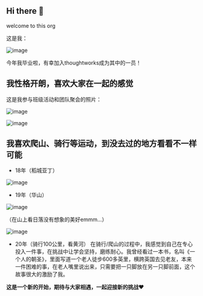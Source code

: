 ## Hi there 👋

<!--

**Here are some ideas to get you started:**

🙋‍♀️ A short introduction - what is your organization all about?
🌈 Contribution guidelines - how can the community get involved?
👩‍💻 Useful resources - where can the community find your docs? Is there anything else the community should know?
🍿 Fun facts - what does your team eat for breakfast?
🧙 Remember, you can do mighty things with the power of [Markdown](https://docs.github.com/github/writing-on-github/getting-started-with-writing-and-formatting-on-github/basic-writing-and-formatting-syntax)
-->



welcome to this org

这是我：

![image](https://user-images.githubusercontent.com/50917521/167257479-1e8222cc-9fac-4496-811b-489d29dc85f7.png)

今年我毕业啦，有幸加入thoughtworks成为其中的一员！

## 我性格开朗，喜欢大家在一起的感觉

这是我参与班级活动和团队聚会的照片：

![image](https://user-images.githubusercontent.com/50917521/167257739-95a64c30-6eb5-4e81-b1f3-f24c49e7f4b0.png)

![image](https://user-images.githubusercontent.com/50917521/167257702-e24987d1-9bde-4602-8341-426827d4928a.png)


## 我喜欢爬山、骑行等运动，到没去过的地方看看不一样可能

- 18年（稻城亚丁）

![image](https://user-images.githubusercontent.com/50917521/167257670-299f9619-0764-421d-8bd2-57e754ad5d9b.png)

- 19年（华山）

![image](https://user-images.githubusercontent.com/50917521/167257768-8461df10-ff30-4add-8ea9-10e7934a43c3.png)

（在山上看日落没有想象的美好emmm...）

![image](https://user-images.githubusercontent.com/50917521/167257757-b5cadb33-5f0b-49c7-a86c-ed69a3c255c4.png)


- 20年（骑行100公里，看黄河）
   在骑行/爬山的过程中，我感觉到自己在专心投入一件事，在挑战中让学会坚持，磨练耐心。我曾经看过一本书，名叫《一个人的朝圣》，里面写道一个老人徒步600多英里，横跨英国去见老友，本来一件困难的事，在老人嘴里说出来，只需要把一只脚放在另一只脚前面，这个故事很大的激励了我。
   
**这是一个新的开始，期待与大家相遇，一起迎接新的挑战♥**








